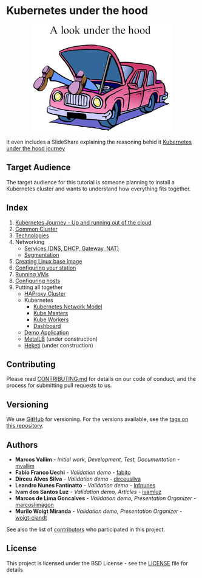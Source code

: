 # Kubernetes under the hood
<p align="center">
  <img src="documentation/images/under-the-hood.jpg">
</p>

It even includes a SlideShare explaining the reasoning behid it [Kubernetes under the hood journey](https://pt.slideshare.net/MarcosVallim1/kubernetes-under-the-hood-journey/MarcosVallim1/kubernetes-under-the-hood-journey)

## Target Audience
The target audience for this tutorial is someone planning to install a Kubernetes cluster and wants to understand how everything fits together.

## Index
1. [Kubernetes Journey - Up and running out of the cloud](documentation/objective.md)
2. [Common Cluster](documentation/common-cluster.md)
3. [Technologies](documentation/technologies.md)
4. Networking
   - [Services (DNS, DHCP, Gateway, NAT)](documentation/network-services.md)
   - [Segmentation](documentation/network-segmentation.md)
5. [Creating Linux base image](documentation/create-linux-image.md)
6. [Configuring your station](documentation/configure-your-station.md)
7. [Running VMs](documentation/running-vms.md)
8. [Configuring hosts](documentation/configure-hosts.md)
9. Putting all together
   - [HAProxy Cluster](documentation/haproxy-cluster.md)
   - Kubernetes
     - [Kubernetes Network Model](/documentation/kube-network-model.md)
     - [Kube Masters](documentation/kube-masters.md)
     - [Kube Workers](documentation/kube-workers.md)
     - [Dashboard](documentation/kube-dashboard.md)
   - [Demo Application](https://kubernetes.io/docs/tutorials/stateless-application/guestbook/)
   - [MetalLB](documentation/kube-metallb.md) (under construction)
   - [Heketi](documentation/kube-heketi.md) (under construction)

## Contributing

Please read [CONTRIBUTING.md](CONTRIBUTING.md) for details on our code of conduct, and the process for submitting pull requests to us.

## Versioning

We use [GitHub](https://github.com/mvallim/kubernetes-under-the-hood) for versioning. For the versions available, see the [tags on this repository](https://github.com/mvallim/kubernetes-under-the-hood/tags). 

## Authors

* **Marcos Vallim** - *Initial work, Development, Test, Documentation* - [mvallim](https://github.com/mvallim)
* **Fabio Franco Uechi** - *Validation demo* - [fabito](https://github.com/fabito)
* **Dirceu Alves Silva** - *Validation demo* - [dirceusilva](https://github.com/dirceuSilva)
* **Leandro Nunes Fantinatto** - *Validation demo* - [lnfnunes](https://github.com/lnfnunes)
* **Ivam dos Santos Luz** - *Validation demo, Articles* - [ivamluz](https://github.com/ivamluz)
* **Marcos de Lima Goncalves** - *Validation demo, Presentation Organizer* - [marcoslimagon](https://github.com/marcoslimagon)
* **Murilo Woigt Miranda** - *Validation demo, Presentation Organizer* - [woigt-ciandt](https://github.com/woigt-ciandt)

See also the list of [contributors](CONTRIBUTORS.txt) who participated in this project.

## License

This project is licensed under the BSD License - see the [LICENSE](LICENSE) file for details
